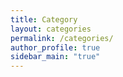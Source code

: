 ```yaml
---
title: Category
layout: categories
permalink: /categories/
author_profile: true
sidebar_main: "true"
---
```

